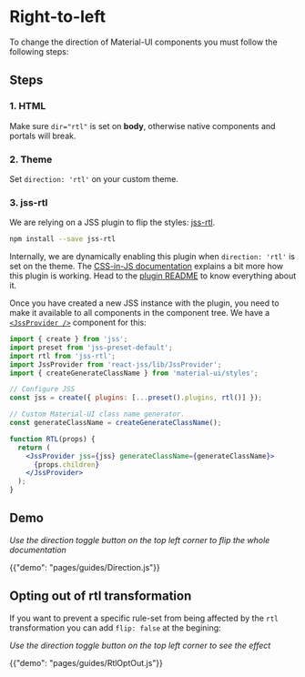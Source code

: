 # Right-to-left

To change the direction of Material-UI components you must follow the following steps:

## Steps

### 1. HTML

Make sure `dir="rtl"` is set on **body**, otherwise native components and portals will break.

### 2. Theme

Set `direction: 'rtl'` on your custom theme.

### 3. jss-rtl

We are relying on a JSS plugin to flip the styles: [jss-rtl](https://github.com/alitaheri/jss-rtl).

```sh
npm install --save jss-rtl
```

Internally, we are dynamically enabling this plugin when `direction: 'rtl'` is set on the theme.
The [CSS-in-JS documentation](/customization/css-in-js#opting-out-of-rtl-transformation) explains a bit more how this plugin is working. Head to the [plugin README](https://github.com/alitaheri/jss-rtl) to know everything about it.

Once you have created a new JSS instance with the plugin, you need to make it available to all components in the component tree. We have a [`<JssProvider />`](https://github.com/cssinjs/react-jss) component for this:

```jsx
import { create } from 'jss';
import preset from 'jss-preset-default';
import rtl from 'jss-rtl';
import JssProvider from 'react-jss/lib/JssProvider';
import { createGenerateClassName } from 'material-ui/styles';

// Configure JSS
const jss = create({ plugins: [...preset().plugins, rtl()] });

// Custom Material-UI class name generator.
const generateClassName = createGenerateClassName();

function RTL(props) {
  return (
    <JssProvider jss={jss} generateClassName={generateClassName}>
      {props.children}
    </JssProvider>
  );
}
```

## Demo

*Use the direction toggle button on the top left corner to flip the whole documentation*

{{"demo": "pages/guides/Direction.js"}}


## Opting out of rtl transformation

If you want to prevent a specific rule-set from being affected by the `rtl` transformation you can add `flip: false` at the begining:

*Use the direction toggle button on the top left corner to see the effect*

{{"demo": "pages/guides/RtlOptOut.js"}}
